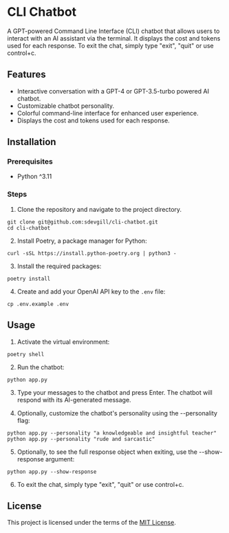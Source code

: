 # CLI Chatbot

A GPT-powered Command Line Interface (CLI) chatbot that allows users to interact with an AI assistant via the terminal.
It displays the cost and tokens used for each response.
To exit the chat, simply type "exit", "quit" or use control+c.

## Features

- Interactive conversation with a GPT-4 or GPT-3.5-turbo powered AI chatbot.
- Customizable chatbot personality.
- Colorful command-line interface for enhanced user experience.
- Displays the cost and tokens used for each response.

## Installation

### Prerequisites

- Python ^3.11

### Steps

1. Clone the repository and navigate to the project directory.

```
git clone git@github.com:sdevgill/cli-chatbot.git
cd cli-chatbot
```

2. Install Poetry, a package manager for Python:

```
curl -sSL https://install.python-poetry.org | python3 -
```

3. Install the required packages:

```
poetry install
```

4. Create and add your OpenAI API key to the `.env` file:

```
cp .env.example .env
```

## Usage

1. Activate the virtual environment:

```
poetry shell
```

2. Run the chatbot:

```
python app.py
```

3. Type your messages to the chatbot and press Enter. The chatbot will respond with its AI-generated message.

4. Optionally, customize the chatbot's personality using the --personality flag:

```
python app.py --personality "a knowledgeable and insightful teacher"
python app.py --personality "rude and sarcastic"
```

5. Optionally, to see the full response object when exiting, use the --show-response argument:

```
python app.py --show-response
```

6. To exit the chat, simply type "exit", "quit" or use control+c.

## License

This project is licensed under the terms of the [MIT License](https://opensource.org/licenses/MIT).

